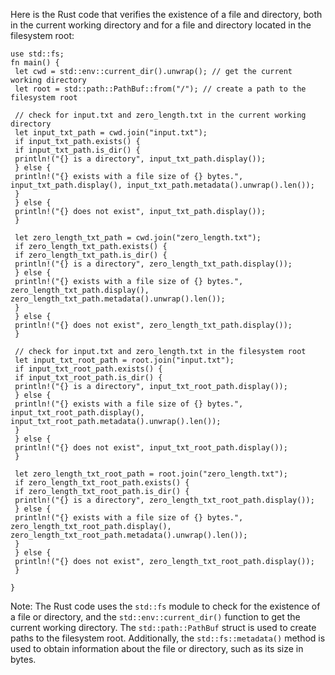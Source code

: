 Here is the Rust code that verifies the existence of a file and directory, both in the current working directory and for a file and directory located in the filesystem root:
```
use std::fs;
fn main() {
 let cwd = std::env::current_dir().unwrap(); // get the current working directory
 let root = std::path::PathBuf::from("/"); // create a path to the filesystem root
 
 // check for input.txt and zero_length.txt in the current working directory
 let input_txt_path = cwd.join("input.txt");
 if input_txt_path.exists() {
 if input_txt_path.is_dir() {
 println!("{} is a directory", input_txt_path.display());
 } else {
 println!("{} exists with a file size of {} bytes.", input_txt_path.display(), input_txt_path.metadata().unwrap().len());
 }
 } else {
 println!("{} does not exist", input_txt_path.display());
 }
 
 let zero_length_txt_path = cwd.join("zero_length.txt");
 if zero_length_txt_path.exists() {
 if zero_length_txt_path.is_dir() {
 println!("{} is a directory", zero_length_txt_path.display());
 } else {
 println!("{} exists with a file size of {} bytes.", zero_length_txt_path.display(), zero_length_txt_path.metadata().unwrap().len());
 }
 } else {
 println!("{} does not exist", zero_length_txt_path.display());
 }
 
 // check for input.txt and zero_length.txt in the filesystem root
 let input_txt_root_path = root.join("input.txt");
 if input_txt_root_path.exists() {
 if input_txt_root_path.is_dir() {
 println!("{} is a directory", input_txt_root_path.display());
 } else {
 println!("{} exists with a file size of {} bytes.", input_txt_root_path.display(), input_txt_root_path.metadata().unwrap().len());
 }
 } else {
 println!("{} does not exist", input_txt_root_path.display());
 }
 
 let zero_length_txt_root_path = root.join("zero_length.txt");
 if zero_length_txt_root_path.exists() {
 if zero_length_txt_root_path.is_dir() {
 println!("{} is a directory", zero_length_txt_root_path.display());
 } else {
 println!("{} exists with a file size of {} bytes.", zero_length_txt_root_path.display(), zero_length_txt_root_path.metadata().unwrap().len());
 }
 } else {
 println!("{} does not exist", zero_length_txt_root_path.display());
 }
 
}
```
Note: The Rust code uses the `std::fs` module to check for the existence of a file or directory, and the `std::env::current_dir()` function to get the current working directory. The `std::path::PathBuf` struct is used to create paths to the filesystem root. Additionally, the `std::fs::metadata()` method is used to obtain information about the file or directory, such as its size in bytes.

